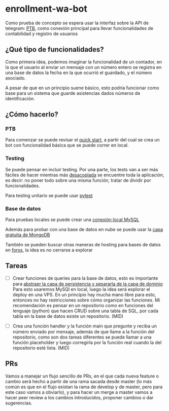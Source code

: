 # enrollment-wa-bot

Como prueba de concepto se espera usar la interfaz sobre la API de telegram: [PTB](https://github.com/python-telegram-bot/python-telegram-bot), como conexión principal para llevar funcionalidades de contabilidad y registro de usuarios

## ¿Qué tipo de funcionalidades?

Como primera idea, podemos imaginar la funcionalidad de un contador, en la que el usuario al enviar un mensaje con un número entero se registra en una base de datos la fecha en la que ocurrió el guardado, y el número asociado. 

A pesar de que en un principio suene básico, esto podría funcionar como base para un sistema que guarde asistencias dados números de identificación.

## ¿Cómo hacerlo?

### PTB

Para comenzar se puede revisar el [quick start](https://github.com/python-telegram-bot/python-telegram-bot/wiki/Extensions---Your-first-Bot), a partir del cual se crea un bot con funcionalidad básica que se puede correr en local.

### Testing

Se puede pensar en incluir testing. Por una parte, los tests van a ser más fáciles de hacer mientras más [desacoplada](https://softwareengineering.stackexchange.com/a/244478) se encuentre toda la aplicación, es decir: no poner todo sobre una misma función, tratar de dividir por funcionalidades.

Para testing unitario se puede usar [pytest](https://docs.pytest.org/en/stable/getting-started.html#create-your-first-test)


### Base de datos

Para pruebas locales se puede crear una [conexión local MySQL](https://github.com/Lunes313/StreamlitProyect/blob/main/database.py)

Además para probar con una base de datos en nube se puede usar la [capa gratuita de MongoDB](https://www.mongodb.com/pricing) 

También se pueden buscar otras maneras de hosting para bases de datos en [foros](https://www.reddit.com/r/webdev/comments/vc2hpc/any_websites_where_i_can_host_sqlite_db_for_free/), la  idea es no cerrarse a explorar

## Tareas

- [ ] Crear funciones de queries para la base de datos, esto es importante para [abstraer la capa de persistencia y separarla de la capa de dominio](https://martinfowler.com/eaaCatalog/repository.html) Para esto usaremos MySQl en local, luego la idea será explorar el deploy en una VPS. En un principio hay mucha mano libre para esto, entonces no hay restricciones sobre cómo organizar las funciones. Mi recomendación es pensar en un repositorio como en funciones del lenguaje (python) que hacen CRUD sobre una tabla de SQL, por cada tabla en la base de datos existe un repositorio. (MID)

- [ ] Crea una función handler y la función main que pregunte y reciba un número enviado por mensaje, además de que llame a la función del repositorio, como son dos tareas diferentes se puede llamar a una función placeholder y luego corregirla por la función real cuando la del repositorio esté lista. (MID)

## PRs

Vamos a manejar un flujo sencillo de PRs, en el que cada nueva feature o cambio será hecho a partir de una rama sacada desde master (lo más común es que en el flujo existan la rama de develop y de master, pero para este caso vamos a obviarlo), y para hacer un merge a master vamos a hacer peer review a los cambios introducidos, proponer cambios o dar sugerencias. 

